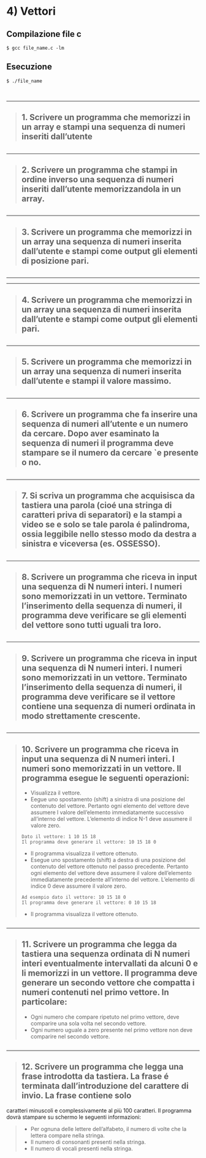 # 4) Vettori #


## Compilazione file c
```
$ gcc file_name.c -lm
```
## Esecuzione
```
$ ./file_name
```

<br/>
<hr/>

> ## 1.  Scrivere un programma che memorizzi in un array e stampi una sequenza di numeri inseriti dall’utente 

```c
```

<hr/>

> ## 2. Scrivere un programma che stampi in ordine inverso una sequenza di numeri inseriti dall’utente memorizzandola in un array.
> 

```c
```

<hr/>

> ## 3. Scrivere un programma che memorizzi in un array una sequenza di numeri inserita dall’utente e stampi come output gli elementi di posizione pari.
> 

```c
```

<hr/>
<hr/>

> ## 4. Scrivere un programma che memorizzi in un array una sequenza di numeri inserita dall’utente e stampi come output gli elementi pari.
> 

```c
```
<hr/>

> ## 5. Scrivere un programma che memorizzi in un array una sequenza di numeri inserita dall’utente e stampi il valore massimo.
> 

```c
```
<hr/>

> ## 6. Scrivere un programma che fa inserire una sequenza di numeri all’utente e un numero da cercare. Dopo aver esaminato la sequenza di numeri il programma deve stampare se il numero da cercare `e presente o no.
> 

```c
```
<hr/>

> ## 7. Si scriva un programma che acquisisca da tastiera una parola (cioé una stringa di caratteri priva di separatori) e la stampi a video se e solo se tale parola é palindroma, ossia leggibile nello stesso modo da destra a sinistra e viceversa (es. OSSESSO).
> 

```c
```
<hr/>

> ## 8. Scrivere un programma che riceva in input una sequenza di N numeri interi. I numeri sono memorizzati in un vettore. Terminato l’inserimento della sequenza di numeri, il programma deve verificare se gli elementi del vettore sono tutti uguali tra loro.
> 

```c
```
<hr/>

> ## 9. Scrivere un programma che riceva in input una sequenza di N numeri interi. I numeri sono memorizzati in un vettore. Terminato l’inserimento della sequenza di numeri, il programma deve verificare se il vettore contiene una sequenza di numeri ordinata in modo strettamente crescente.
> 

```c
```
<hr/>

> ## 10. Scrivere un programma che riceva in input una sequenza di N numeri interi. I numeri sono memorizzati in un vettore. Il programma esegue le seguenti operazioni:
> - Visualizza il vettore.
> - Eegue uno spostamento (shift) a sinistra di una posizione del contenuto del vettore. Pertanto ogni elemento del vettore deve assumere l valore dell’elemento immediatamente successivo all’interno del vettore. L’elemento di indice N-1 deve assumere il valore zero. 
> ```
> Dato il vettore: 1 10 15 18
> Il programma deve generare il vettore: 10 15 18 0
>```
> - Il programma visualizza il vettore ottenuto.
> - Esegue uno spostamento (shift) a destra di una posizione del contenuto del vettore ottenuto nel passo precedente. Pertanto ogni elemento del vettore deve assumere il valore dell’elemento immediatamente precedente all’interno del vettore. L’elemento di indice 0 deve assumere il valore zero.
> ```
> Ad esempio dato il vettore: 10 15 18 0
> Il programma deve generare il vettore: 0 10 15 18
>```
> - Il programma visualizza il vettore ottenuto.


```c
```
<hr/>

> ## 11. Scrivere un programma che legga da tastiera una sequenza ordinata di N numeri interi eventualmente intervallati da alcuni 0 e li memorizzi in un vettore. Il programma deve generare un secondo vettore che compatta i numeri contenuti nel primo vettore. In particolare:
> - Ogni numero che compare ripetuto nel primo vettore, deve comparire una sola volta nel secondo vettore.
> - Ogni numero uguale a zero presente nel primo vettore non deve comparire nel secondo vettore.

```c
```

<hr/>

> ## 12. Scrivere un programma che legga una frase introdotta da tastiera. La frase é terminata dall’introduzione del carattere di invio. La frase contiene solo
caratteri minuscoli e complessivamente al più 100 caratteri. Il programma dovrà stampare su schermo le seguenti informazioni:
> - Per ognuna delle lettere dell’alfabeto, il numero di volte che la lettera compare nella stringa.
> - Il numero di consonanti presenti nella stringa.
> - Il numero di vocali presenti nella stringa.

```c
```
